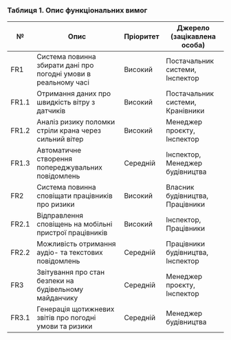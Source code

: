 ### Таблиця 1. Опис функціональних вимог

| №     | Опис                                                         | Пріоритет | Джерело (зацікавлена особа)       |
|-------|---------------------------------------------------------------|-----------|-----------------------------------|
| FR1   | Система повинна збирати дані про погодні умови в реальному часі | Високий   | Постачальник системи, Інспектор   |
| FR1.1 | Отримання даних про швидкість вітру з датчиків                  | Високий   | Постачальник системи, Кранівники  |
| FR1.2 | Аналіз ризику поломки стріли крана через сильний вітер         | Високий   | Менеджер проєкту, Інспектор     |
| FR1.3 | Автоматичне створення попереджувальних повідомлень             | Середній  | Інспектор, Менеджер будівництва   |
| FR2   | Система повинна сповіщати працівників про ризики               | Високий   | Власник будівництва, Працівники   |
| FR2.1 | Відправлення сповіщень на мобільні пристрої працівників        | Високий   | Інспектор, Працівники             |
| FR2.2 | Можливість отримання аудіо- та текстових повідомлень            | Середній  | Працівники будівництва, Інспектор |
| FR3   | Звітування про стан безпеки на будівельному майданчику         | Середній  | Менеджер проєкту, Інспектор     |
| FR3.1 | Генерація щотижневих звітів про погодні умови та ризики        | Середній  | Менеджер будівництва              |
